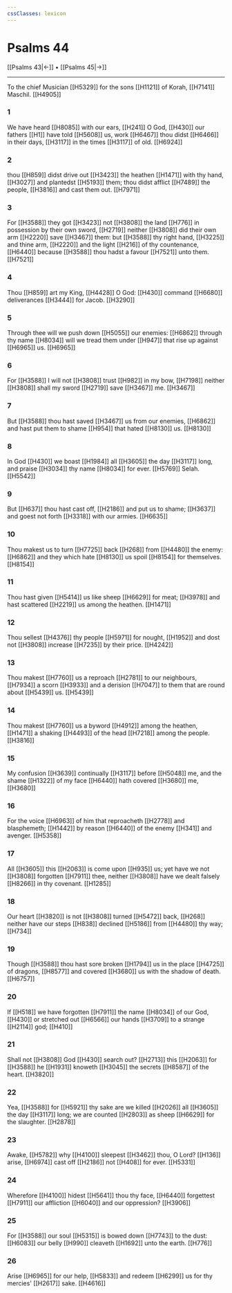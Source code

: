 ```yaml
---
cssClasses: lexicon
---
```

# Psalms 44

[[Psalms 43|←]] • [[Psalms 45|→]]

---

To the chief Musician [[H5329]] for the sons [[H1121]] of Korah, [[H7141]] Maschil. [[H4905]]

### 1
We have heard [[H8085]] with our ears, [[H241]] O God, [[H430]] our fathers [[H1]] have told [[H5608]] us, work [[H6467]] thou didst [[H6466]] in their days, [[H3117]] in the times [[H3117]] of old. [[H6924]]

### 2
thou [[H859]] didst drive out [[H3423]] the heathen [[H1471]] with thy hand, [[H3027]] and plantedst [[H5193]] them; thou didst afflict [[H7489]] the people, [[H3816]] and cast them out. [[H7971]]

### 3
For [[H3588]] they got [[H3423]] not [[H3808]] the land [[H776]] in possession by their own sword, [[H2719]] neither [[H3808]] did their own arm [[H2220]] save [[H3467]] them: but [[H3588]] thy right hand, [[H3225]] and thine arm, [[H2220]] and the light [[H216]] of thy countenance, [[H6440]] because [[H3588]] thou hadst a favour [[H7521]] unto them. [[H7521]]

### 4
Thou [[H859]] art my King, [[H4428]] O God: [[H430]] command [[H6680]] deliverances [[H3444]] for Jacob. [[H3290]]

### 5
Through thee will we push down [[H5055]] our enemies: [[H6862]] through thy name [[H8034]] will we tread them under [[H947]] that rise up against [[H6965]] us. [[H6965]]

### 6
For [[H3588]] I will not [[H3808]] trust [[H982]] in my bow, [[H7198]] neither [[H3808]] shall my sword [[H2719]] save [[H3467]] me. [[H3467]]

### 7
But [[H3588]] thou hast saved [[H3467]] us from our enemies, [[H6862]] and hast put them to shame [[H954]] that hated [[H8130]] us. [[H8130]]

### 8
In God [[H430]] we boast [[H1984]] all [[H3605]] the day [[H3117]] long, and praise [[H3034]] thy name [[H8034]] for ever. [[H5769]] Selah. [[H5542]]

### 9
But [[H637]] thou hast cast off, [[H2186]] and put us to shame; [[H3637]] and goest not forth [[H3318]] with our armies. [[H6635]]

### 10
Thou makest us to turn [[H7725]] back [[H268]] from [[H4480]] the enemy: [[H6862]] and they which hate [[H8130]] us spoil [[H8154]] for themselves. [[H8154]]

### 11
Thou hast given [[H5414]] us like sheep [[H6629]] for meat; [[H3978]] and hast scattered [[H2219]] us among the heathen. [[H1471]]

### 12
Thou sellest [[H4376]] thy people [[H5971]] for nought, [[H1952]] and dost not [[H3808]] increase [[H7235]] by their price. [[H4242]]

### 13
Thou makest [[H7760]] us a reproach [[H2781]] to our neighbours, [[H7934]] a scorn [[H3933]] and a derision [[H7047]] to them that are round about [[H5439]] us. [[H5439]]

### 14
Thou makest [[H7760]] us a byword [[H4912]] among the heathen, [[H1471]] a shaking [[H4493]] of the head [[H7218]] among the people. [[H3816]]

### 15
My confusion [[H3639]] continually [[H3117]] before [[H5048]] me, and the shame [[H1322]] of my face [[H6440]] hath covered [[H3680]] me, [[H3680]]

### 16
For the voice [[H6963]] of him that reproacheth [[H2778]] and blasphemeth; [[H1442]] by reason [[H6440]] of the enemy [[H341]] and avenger. [[H5358]]

### 17
All [[H3605]] this [[H2063]] is come upon [[H935]] us; yet have we not [[H3808]] forgotten [[H7911]] thee, neither [[H3808]] have we dealt falsely [[H8266]] in thy covenant. [[H1285]]

### 18
Our heart [[H3820]] is not [[H3808]] turned [[H5472]] back, [[H268]] neither have our steps [[H838]] declined [[H5186]] from [[H4480]] thy way; [[H734]]

### 19
Though [[H3588]] thou hast sore broken [[H1794]] us in the place [[H4725]] of dragons, [[H8577]] and covered [[H3680]] us with the shadow of death. [[H6757]]

### 20
If [[H518]] we have forgotten [[H7911]] the name [[H8034]] of our God, [[H430]] or stretched out [[H6566]] our hands [[H3709]] to a strange [[H2114]] god; [[H410]]

### 21
Shall not [[H3808]] God [[H430]] search out? [[H2713]] this [[H2063]] for [[H3588]] he [[H1931]] knoweth [[H3045]] the secrets [[H8587]] of the heart. [[H3820]]

### 22
Yea, [[H3588]] for [[H5921]] thy sake are we killed [[H2026]] all [[H3605]] the day [[H3117]] long; we are counted [[H2803]] as sheep [[H6629]] for the slaughter. [[H2878]]

### 23
Awake, [[H5782]] why [[H4100]] sleepest [[H3462]] thou, O Lord? [[H136]] arise, [[H6974]] cast off [[H2186]] not [[H408]] for ever. [[H5331]]

### 24
Wherefore [[H4100]] hidest [[H5641]] thou thy face, [[H6440]] forgettest [[H7911]] our affliction [[H6040]] and our oppression? [[H3906]]

### 25
For [[H3588]] our soul [[H5315]] is bowed down [[H7743]] to the dust: [[H6083]] our belly [[H990]] cleaveth [[H1692]] unto the earth. [[H776]]

### 26
Arise [[H6965]] for our help, [[H5833]] and redeem [[H6299]] us for thy mercies' [[H2617]] sake. [[H4616]]